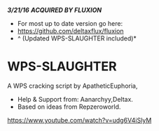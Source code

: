 ***3/21/16***
***ACQUIRED BY FLUXION***

+ For most up to date version go here:
+ https://github.com/deltaxflux/fluxion
+ ^ (Updated WPS-SLAUGHTER included)*

# WPS-SLAUGHTER

A WPS cracking script by ApatheticEuphoria,
+ Help & Support from: Aanarchyy,Deltax.
+ Based on ideas from Repzeroworld.

https://www.youtube.com/watch?v=udg6V4iSlyM

